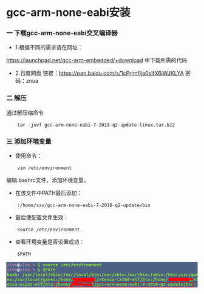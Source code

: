 # gcc-arm-none-eabi安装

### 一  下载gcc-arm-none-eabi交叉编译器

* 1.根据不同的需求请在网址：

https://launchpad.net/gcc-arm-embedded/+download 中下载所需的代码

* 2.百度网盘 链接：https://pan.baidu.com/s/1cPrjmfIja0slfX6iWJKLYA 密码：znua

### 二  解压

通过解压缩命令

```
	tar -jxvf gcc-arm-none-eabi-7-2018-q2-update-linux.tar.bz2
```

### 三 添加环境变量

* 使用命令：

```
	vim /etc/environment
```

编辑.bashrc文件，添加环境变量。

* 在该文件中PATH最后添加：

```
	:/home/xxx/gcc-arm-none-eabi-7-2018-q2-update/bin
```

* 最后使配置文件生效： 

```
	source /etc/environment
```

* 查看环境变量是否设置成功：

```
	$PATH
```

![img](assets/gcc-arm-none-eabi-01.png)


